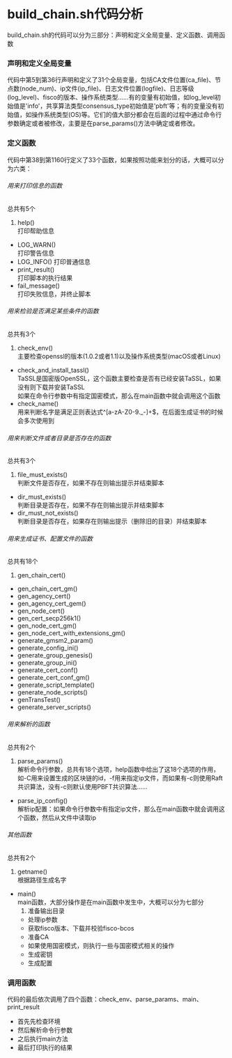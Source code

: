 # build_chain.sh代码分析
build_chain.sh的代码可以分为三部分：声明和定义全局变量、定义函数、调用函数
### 声明和定义全局变量
代码中第5到第36行声明和定义了31个全局变量，包括CA文件位置(ca_file)、节点数(node_num)、ip文件(ip_file)、日志文件位置(logfile)、日志等级(log_level)、fisco的版本、操作系统类型......有的变量有初始值，如log_level初始值是'info'，共享算法类型consensus_type初始值是'pbft'等；有的变量没有初始值，如操作系统类型(OS)等。它们的值大部分都会在后面的过程中通过命令行参数确定或者被修改，主要是在parse_params()方法中确定或者修改。
### 定义函数
代码中第38到第1160行定义了33个函数，如果按照功能来划分的话，大概可以分为六类：
###### 用来打印信息的函数
总共有5个   
1. help()   
打印帮助信息
- LOG_WARN()    
打印警告信息
- LOG_INFO()
打印普通信息
- print_result()    
打印脚本的执行结果
- fail_message()    
打印失败信息，并终止脚本

###### 用来检验是否满足某些条件的函数
总共有3个   
1. check_env()    
主要检查openssl的版本(1.0.2或者1.1)以及操作系统类型(macOS或者Linux)
- check_and_install_tassl()   
TaSSL是国密版OpenSSL，这个函数主要检查是否有已经安装TaSSL，如果没有则下载并安装TaSSL    
如果在命令行参数中有指定国密模式，那么在main函数中就会调用这个函数
- check_name()    
用来判断名字是满足正则表达式^[a-zA-Z0-9.\_-]+$，在后面生成证书的时候会多次使用到

###### 用来判断文件或者目录是否存在的函数
总共有3个   
1. file_must_exists()   
判断文件是否存在，如果不存在则输出提示并结束脚本
- dir_must_exists()   
判断目录是否存在，如果不存在则输出提示并结束脚本
- dir_must_not_exists()   
判断目录是否存在，如果存在则输出提示（删除旧的目录）并结束脚本

###### 用来生成证书、配置文件的函数
总共有18个
1. gen_chain_cert()
- gen_chain_cert_gm()
- gen_agency_cert()
- gen_agency_cert_gem()
- gen_node_cert()
- gen_cert_secp256k1()
- gen_node_cert_gm()
- gen_node_cert_with_extensions_gm()
- generate_gmsm2_param()
- generate_config_ini()
- generate_group_genesis()
- generate_group_ini()
- generate_cert_conf()
- generate_cert_conf_gm()
- generate_script_template()
- generate_node_scripts()
- genTransTest()
- generate_server_scripts()


###### 用来解析的函数
总共有2个
1. parse_params()   
解析命令行参数，总共有18个选项，help函数中给出了这18个选项的作用，如-C用来设置生成的区块链的id，-f用来指定ip文件，而如果有-c则使用Raft共识算法，没有-c则默认使用PBFT共识算法......
- parse_ip_config()   
解析ip配置：如果命令行参数中有指定ip文件，那么在main函数中就会调用这个函数，然后从文件中读取ip

###### 其他函数
总共有2个
1. getname()    
根据路径生成名字
- main()    
main函数，大部分操作是在main函数中发生中，大概可以分为七部分
  1. 准备输出目录
  - 处理ip参数
  - 获取fisco版本、下载并校验fisco-bcos
  - 准备CA
  - 如果使用国密模式，则执行一些与国密模式相关的操作
  - 生成密钥
  - 生成配置

### 调用函数
代码的最后依次调用了四个函数：check_env、parse_params、main、print_result   
- 首先先检查环境
- 然后解析命令行参数
- 之后执行main方法
- 最后打印执行的结果
